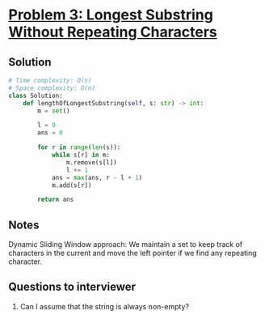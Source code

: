 # [Problem 3: Longest Substring Without Repeating Characters](https://leetcode.com/problems/longest-substring-without-repeating-characters/)

## Solution

```py
# Time complexity: O(n)
# Space complexity: O(n)
class Solution:
    def lengthOfLongestSubstring(self, s: str) -> int:
        m = set()

        l = 0
        ans = 0

        for r in range(len(s)):
            while s[r] in m:
                m.remove(s[l])
                l += 1
            ans = max(ans, r - l + 1)
            m.add(s[r])

        return ans
```

## Notes

Dynamic Sliding Window approach: We maintain a set to keep track of characters in the current and move the left pointer if we find any repeating character.

## Questions to interviewer

1. Can I assume that the string is always non-empty?
